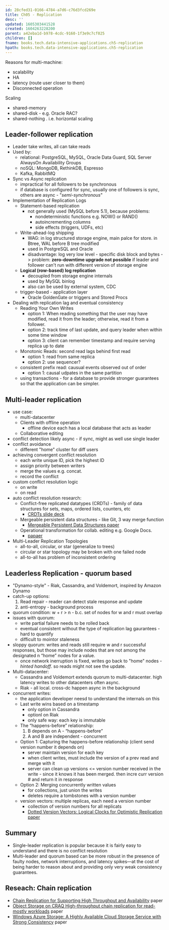 ```yaml
---
id: 28cfed31-0166-4784-a7d6-c76d3fcd269e
title: Ch05 - Replication
desc: ''
updated: 1605303441528
created: 1604263228200
parent: a42eba1d-b978-4cdc-9160-1f3e9c7cf025
children: []
fname: books.tech.data-intensive-applications.ch5-replication
hpath: books.tech.data-intensive-applications.ch5-replication
---
```

Reasons for multi-machine:

- scalability
- HA
- latency (route user closer to them)
- Disconnected operation

Scaling

- shared-memory  
- shared-disk - e.g. Oracle RAC? 
- shared-nothing . i.e.  horizontal scaling 

## Leader-follower replication

- Leader take writes, all can take reads 
- Used by: 
  - relational: PostgreSQL, MySQL, Oracle Data Guard, SQL Server AlwaysOn Availability Groups
  - noSQL: MongoDB, RethinkDB, Espresso
  - Kafka, RabbitMQ
- Sync vs Async replication
  - impractical for all followers to be synchronous
  - if database is configured for sync, usually one of followers is sync, others are async - "_semi-synchronous_" 
- Implementation of Replication Logs
  - Statement-based replication
    - not generally used (MySQL before 5.1), because problems:
      - nondeterministic functions e.g. NOW() or RAND()
      - autoincrementing columns
      - side effects (triggers, UDFs, etc)
  - Write-ahead-log shipping
    - WAG: in log structured storage engine, main palce for store. in Btree, WAL before B tree modified
    - used in PostgreSQL and Oracle
    - disadvantage: log very low level - specific disk block and bytes 
        \-> problem: **zero-downtime upgrade not possible** if leader and follower can't run with different version of storage engine 
  - **Logical (row-based) log replication** 
    - decoupled from storage engine internals
    - used by MySQL binlog
    - also can be used by external system, CDC 
  - trigger-based - application layer
    - Oracle GoldenGate or triggers and Stored Procs
- Dealing with replication lag and eventual consistency
  - Reading Your Own Writes 
    - option 1: When reading something that the user may have modified, read it from the leader; otherwise, read it from a follower. 
    - option 2: track time of last update, and query leader when within some time window
    - option 3: client can remember timestamp and require serving replica up to date
  - Monotonic Reads: second read lags behind first read 
    - option 1: read from same replica
    - option 2: use sequencer? 
  - consistent prefix read: causual events observed out of order 
    - option 1: causal udpates in the same partition 
  - using transactions -  for a database to provide stronger guarantees so that the application can be simpler.              

## Multi-leader replication

- use case:
  - multi-datacenter
  - Clients with offline operation
    - offline device each has a local database that acts as leader
  - Collaborative editing
- conflict detection likely async - if sync, might as well use single leader
- conflict avoidance
  - different "home" cluster for diff users 
- achieving convergent conflict resolution 
  - each write unique ID, pick the highest ID 
  - assign priority between writers 
  - merge the values e.g. concat.
  - record the conflict
- custom conflict resolution logic 
  - on write
  - on read
- auto conflict resolution research:
  - Conflict-free replicated datatypes (CRDTs) - family of data structures for sets, maps, ordered lists, counters, etc
    - [CRDTs slide deck](https://speakerdeck.com/lenary/crdts-an-update-or-just-a-put)
  - Mergeable persistent data structures - like Git, 3 way merge function
    - [Mergeable Persistent Data Structures paper](http://gazagnaire.org/pub/FGM15.pdf)
  - Operational transformation for collab. editing e.g. Google Docs. 
    - [papaer](http://citeseerx.ist.psu.edu/viewdoc/download?doi=10.1.1.53.933&rep=rep1&type=pdf)
- Multi-Leader Replication Topologies
  - all-to-all, circular, or star (generalize to trees)
  - circular or star topology may be broken with one failed node
  - all-to-all has problem of inconsistent ordering 

## Leaderless Replication - quorum based

- "Dynamo-style" - Riak, Cassandra, and Voldemort, inspired by Amazon Dynamo
- catch-up options:
  1. Read repair - reader can detect stale response and update
  2. anti-entropy - background process
- quorum condition: w + r > n  - b.c. set of nodes for w and r must overlap 
- issues with quorum: 
  - write partial failure needs to be rolled back
  - eventual consistent without the type of replication lag gaurantees - hard to quantify
  - difficult to mointor staleness
- sloppy quorum:  writes and reads still require w and r successful responses, but those may include nodes that are not among the designated n “home” nodes for a value.
  - once network inerruption is fixed, writes go back to "home" nodes - _hinted handoff_. so reads might not see the update. 
- Multi-datacenter: 
  - Cassandra and Voldemort extends quorum to multi-datacenter. high latency writes to other datacenters often async. 
  - Riak - all local. cross-dc happen async in the background 
- concurrent writes:
  - the application developer neesd to understand the internals on this
  - Last write wins based on a timestamp
    - only option in Cassandra
    - optionl on Riak 
    - only safe way: each key is immutable 
  - The “happens-before” relationship:
    1. B depends on A -  “happens-before”
    2. A and B are independent  - concurrent
  - Option 1: Capturing the happens-before relationship (client send version number it depends on)
    - server maintain version for each key 
    - when client writes, must include the version of a prev read and merge with it
    - server can clean up versions &lt;= version number received in the write - since it knows it has been merged. then incre curr version # and return it in response 
  - Option 2: Merging concurrently written values
    - for collections, just union the writes
    - deletes require a tombstones with a version number 
  - version vectors: multiple replicas, each need a version number 
    - collection of version numbers for all replicats 
    - [Dotted Version Vectors: Logical Clocks for Optimistic Replication paper](https://arxiv.org/pdf/1011.5808v1.pdf)

## Summary

- Single-leader replication is popular because it is fairly easy to understand and there is no conflict resolution
- Multi-leader and quorum based can be more robust in the presence of faulty nodes, network interruptions, and latency spikes—at the cost of being harder to reason about and providing only very weak consistency guarantees.

## Reseach: Chain replication

- [Chain Replication for Supporting High Throughput and Availability](https://static.usenix.org/events/osdi04/tech/full_papers/renesse/renesse.pdf) paper
- [Object Storage on CRAQ
  High-throughput chain replication for read-mostly workloads](https://www.usenix.org/legacy/event/usenix09/tech/full_papers/terrace/terrace.pdf) paper 
- [Windows Azure Storage: A Highly Available
  Cloud Storage Service with Strong Consistency](http://sigops.org/s/conferences/sosp/2011/current/2011-Cascais/printable/11-calder.pdf) paper


